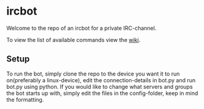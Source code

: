 # ircbot
Welcome to the repo of an ircbot for a private IRC-channel.

To view the list of available commands view the [wiki](https://github.com/haraldfw/ircbot/wiki).

## Setup
To run the bot, simply clone the repo to the device you want it to run on(preferably a linux-device), edit the connection-details in bot.py and run bot.py using python. If you would like to change what servers and groups the bot starts up with, simply edit the files in the config-folder, keep in mind the formatting.
